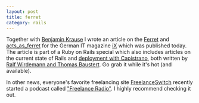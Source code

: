 ```yaml
---
layout: post
title: ferret
category: rails
---
```


Together with [Benjamin Krause](http://blog.omdb-beta.org) I wrote an article on the [Ferret](http://ferret.davebalmain.com/trac/) and [acts\_as\_ferret](http://projects.jkraemer.net/acts_as_ferret/) for the German IT magazine [iX](http://www.ix.de/) which was published today. The article is part of a Ruby on Rails special which also includes articles on the current state of Rails and [deployment with Capistrano](http://www.heise.de/ix/artikel/2007/11/058), both written by [Ralf Wirdemann and Thomas Baustert](http://www.b-simple.de/). Go grab it while it's hot (and available).

In other news, everyone's favorite freelancing site [FreelanceSwitch](http://freelanceswitch.com) recently started a podcast called ["Freelance Radio"](http://freelanceswitch.com/podcasts). I highly recommend checking it out.
